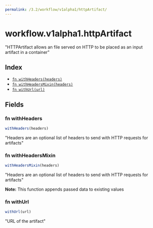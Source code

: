 ```yaml
---
permalink: /3.2/workflow/v1alpha1/httpArtifact/
---
```


# workflow.v1alpha1.httpArtifact

"HTTPArtifact allows an file served on HTTP to be placed as an input artifact in a container"

## Index

* [`fn withHeaders(headers)`](#fn-withheaders)
* [`fn withHeadersMixin(headers)`](#fn-withheadersmixin)
* [`fn withUrl(url)`](#fn-withurl)

## Fields

### fn withHeaders

```ts
withHeaders(headers)
```

"Headers are an optional list of headers to send with HTTP requests for artifacts"

### fn withHeadersMixin

```ts
withHeadersMixin(headers)
```

"Headers are an optional list of headers to send with HTTP requests for artifacts"

**Note:** This function appends passed data to existing values

### fn withUrl

```ts
withUrl(url)
```

"URL of the artifact"